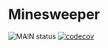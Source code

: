 # Minesweeper
![MAIN status](https://github.com/sebastianillges/Minesweeper/actions/workflows/scala.yml/badge.svg)
[![codecov](https://codecov.io/gh/sebastianillges/Minesweeper/branch/main/graph/badge.svg?token=QH2Z0JDP9Y)](https://codecov.io/gh/sebastianillges/Minesweeper)
